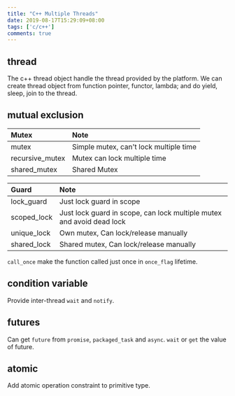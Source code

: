 ```yaml
---
title: "C++ Multiple Threads"
date: 2019-08-17T15:29:09+08:00
tags: ['c/c++']
comments: true
---
```


## thread

The c++ thread object handle the thread provided by the platform. We can create
thread object from function pointer, functor, lambda; and do yield, sleep, join
to the thread.

## mutual exclusion

|Mutex|Note|
|:--|:--|
|mutex|Simple mutex, can't lock multiple time|
|recursive_mutex|Mutex can lock multiple time|
|shared_mutex|Shared Mutex|

|Guard|Note|
|:--|:--|
|lock_guard|Just lock guard in scope|
|scoped_lock|Just lock guard in scope, can lock multiple mutex and avoid dead lock|
|unique_lock|Own mutex, Can lock/release manually|
|shared_lock|Shared mutex, Can lock/release manually|

`call_once` make the function called just once in `once_flag` lifetime.

## condition variable

Provide inter-thread `wait` and `notify`.

## futures

Can get `future` from `promise`, `packaged_task` and `async`. `wait` or `get`
the value of future.

## atomic

Add atomic operation constraint to primitive type.
